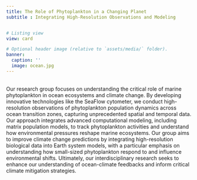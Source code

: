 ```yaml
---
title: The Role of Phytoplankton in a Changing Planet
subtitle : Integrating High-Resolution Observations and Modeling 


# Listing view
view: card

# Optional header image (relative to `assets/media/` folder).
banner:
  caption: ''
  image: ocean.jpg
---  
```

<br>
Our research group focuses on understanding the critical role of marine phytoplankton in ocean ecosystems and climate change. By developing innovative technologies like the SeaFlow cytometer, we conduct high-resolution observations of phytoplankton population dynamics across ocean transition zones, capturing unprecedented spatial and temporal data. Our approach integrates advanced computational modeling, including matrix population models, to track phytoplankton activities and understand how environmental pressures reshape marine ecosystems. Our group aims to improve climate change predictions by integrating high-resolution biological data into Earth system models, with a particular emphasis on understanding how small-sized phytoplankton respond to and influence environmental shifts. Ultimately, our interdisciplinary research seeks to enhance our understanding of ocean-climate feedbacks and inform critical climate mitigation strategies.
<br>
<br>